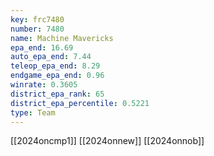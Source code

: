 ```yaml
---
key: frc7480
number: 7480
name: Machine Mavericks
epa_end: 16.69
auto_epa_end: 7.44
teleop_epa_end: 8.29
endgame_epa_end: 0.96
winrate: 0.3605
district_epa_rank: 65
district_epa_percentile: 0.5221
type: Team
---
```

[[2024oncmp1]]
[[2024onnew]]
[[2024onnob]]
